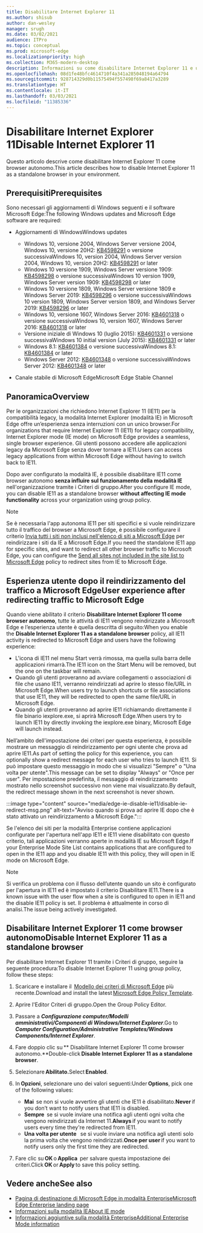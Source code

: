 ```yaml
---
title: Disabilitare Internet Explorer 11
ms.author: shisub
author: dan-wesley
manager: srugh
ms.date: 03/02/2021
audience: ITPro
ms.topic: conceptual
ms.prod: microsoft-edge
ms.localizationpriority: high
ms.collection: M365-modern-desktop
description: Informazioni su come disabilitare Internet Explorer 11 e usare la modalità Internet Explorer in Microsoft Edge.
ms.openlocfilehash: 08d1fe48bfc4614710f4a341a285048194a64794
ms.sourcegitcommit: 928714329d0b11575494f557498f69a8417a3289
ms.translationtype: HT
ms.contentlocale: it-IT
ms.lasthandoff: 03/03/2021
ms.locfileid: "11385336"
---
```

# <a name="disable-internet-explorer-11"></a><span data-ttu-id="c5bd1-103">Disabilitare Internet Explorer 11</span><span class="sxs-lookup"><span data-stu-id="c5bd1-103">Disable Internet Explorer 11</span></span>

<span data-ttu-id="c5bd1-104">Questo articolo descrive come disabilitare Internet Explorer 11 come browser autonomo.</span><span class="sxs-lookup"><span data-stu-id="c5bd1-104">This article describes how to disable Internet Explorer 11 as a standalone browser in your environment.</span></span>

## <a name="prerequisites"></a><span data-ttu-id="c5bd1-105">Prerequisiti</span><span class="sxs-lookup"><span data-stu-id="c5bd1-105">Prerequisites</span></span>

<span data-ttu-id="c5bd1-106">Sono necessari gli aggiornamenti di Windows seguenti e il software Microsoft Edge:</span><span class="sxs-lookup"><span data-stu-id="c5bd1-106">The following Windows updates and Microsoft Edge software are required:</span></span>

- <span data-ttu-id="c5bd1-107">Aggiornamenti di Windows</span><span class="sxs-lookup"><span data-stu-id="c5bd1-107">Windows updates</span></span>

  - <span data-ttu-id="c5bd1-108">Windows 10, versione 2004, Windows Server versione 2004, Windows 10, versione 20H2: [KB4598291](https://support.microsoft.com/topic/february-2-2021-kb4598291-os-builds-19041-789-and-19042-789-preview-6a766199-a4f1-616e-1f5c-58bdc3ca5e3b) o versione successiva</span><span class="sxs-lookup"><span data-stu-id="c5bd1-108">Windows 10, version 2004, Windows Server version 2004, Windows 10, version 20H2: [KB4598291](https://support.microsoft.com/topic/february-2-2021-kb4598291-os-builds-19041-789-and-19042-789-preview-6a766199-a4f1-616e-1f5c-58bdc3ca5e3b) or later</span></span>
  - <span data-ttu-id="c5bd1-109">Windows 10 versione 1909, Windows Server versione 1909: [KB4598298](https://support.microsoft.com/topic/january-21-2021-kb4598298-os-build-18363-1350-preview-02dfd9ba-91a2-1b82-dede-42f288c02511) o versione successiva</span><span class="sxs-lookup"><span data-stu-id="c5bd1-109">Windows 10 version 1909, Windows Server version 1909: [KB4598298](https://support.microsoft.com/topic/january-21-2021-kb4598298-os-build-18363-1350-preview-02dfd9ba-91a2-1b82-dede-42f288c02511) or later</span></span>
  - <span data-ttu-id="c5bd1-110">Windows 10 versione 1809, Windows Server versione 1809 e Windows Server 2019: [KB4598296](https://support.microsoft.com/topic/january-21-2021-kb4598296-os-build-17763-1728-preview-4c0931ff-45b7-ff59-5e00-c03b5afb363d) o versione successiva</span><span class="sxs-lookup"><span data-stu-id="c5bd1-110">Windows 10 version 1809, Windows Server version 1809, and Windows Server 2019: [KB4598296](https://support.microsoft.com/topic/january-21-2021-kb4598296-os-build-17763-1728-preview-4c0931ff-45b7-ff59-5e00-c03b5afb363d) or later</span></span>
  - <span data-ttu-id="c5bd1-111">Windows 10, versione 1607, Windows Server 2016: [KB4601318](https://support.microsoft.com/topic/february-9-2021-kb4601318-os-build-14393-4225-c5e3de6c-e3e6-ffb5-6197-48b9ce16446e) o versione successiva</span><span class="sxs-lookup"><span data-stu-id="c5bd1-111">Windows 10, version 1607, Windows Server 2016: [KB4601318](https://support.microsoft.com/topic/february-9-2021-kb4601318-os-build-14393-4225-c5e3de6c-e3e6-ffb5-6197-48b9ce16446e) or later</span></span>
   - <span data-ttu-id="c5bd1-112">Versione iniziale di Windows 10 (luglio 2015): [KB4601331](https://support.microsoft.com/office/february-9-2021%e2%80%94kb4601331-os-build-10240-18842-6227d078-fef3-8d67-27e0-1882e6cb79ff?ui=en-US&rs=en-US&ad=US) o versione successiva</span><span class="sxs-lookup"><span data-stu-id="c5bd1-112">Windows 10 initial version (July 2015): [KB4601331](https://support.microsoft.com/office/february-9-2021%e2%80%94kb4601331-os-build-10240-18842-6227d078-fef3-8d67-27e0-1882e6cb79ff?ui=en-US&rs=en-US&ad=US) or later</span></span>
  - <span data-ttu-id="c5bd1-113">Windows 8.1: [KB4601384](https://support.microsoft.com/topic/february-9-2021-kb4601384-monthly-rollup-16bdbb75-dd4b-2910-abc5-7891c9756b96) o versione successiva</span><span class="sxs-lookup"><span data-stu-id="c5bd1-113">Windows 8.1: [KB4601384](https://support.microsoft.com/topic/february-9-2021-kb4601384-monthly-rollup-16bdbb75-dd4b-2910-abc5-7891c9756b96) or later</span></span>
  - <span data-ttu-id="c5bd1-114">Windows Server 2012: [KB4601348](https://support.microsoft.com/topic/february-9-2021-kb4601348-monthly-rollup-2c338c0c-73d6-fb80-cc91-f1a86e80db0c) o versione successiva</span><span class="sxs-lookup"><span data-stu-id="c5bd1-114">Windows Server 2012: [KB4601348](https://support.microsoft.com/topic/february-9-2021-kb4601348-monthly-rollup-2c338c0c-73d6-fb80-cc91-f1a86e80db0c) or later</span></span>
  
- <span data-ttu-id="c5bd1-115">Canale stabile di Microsoft Edge</span><span class="sxs-lookup"><span data-stu-id="c5bd1-115">Microsoft Edge Stable Channel</span></span>


## <a name="overview"></a><span data-ttu-id="c5bd1-116">Panoramica</span><span class="sxs-lookup"><span data-stu-id="c5bd1-116">Overview</span></span>

<span data-ttu-id="c5bd1-117">Per le organizzazioni che richiedono Internet Explorer 11 (IE11) per la compatibilità legacy, la modalità Internet Explorer (modalità IE) in Microsoft Edge offre un’esperienza senza interruzioni con un unico browser.</span><span class="sxs-lookup"><span data-stu-id="c5bd1-117">For organizations that require Internet Explorer 11 (IE11) for legacy compatibility, Internet Explorer mode (IE mode) on Microsoft Edge provides a seamless, single browser experience.</span></span> <span data-ttu-id="c5bd1-118">Gli utenti possono accedere alle applicazioni legacy da Microsoft Edge senza dover tornare a IE11.</span><span class="sxs-lookup"><span data-stu-id="c5bd1-118">Users can access legacy applications from within Microsoft Edge without having to switch back to IE11.</span></span>

<span data-ttu-id="c5bd1-119">Dopo aver configurato la modalità IE, è possibile disabilitare IE11 come browser autonomo **senza influire sul funzionamento della modalità IE** nell'organizzazione tramite i Criteri di gruppo.</span><span class="sxs-lookup"><span data-stu-id="c5bd1-119">After you configure IE mode, you can disable IE11 as a standalone browser **without affecting IE mode functionality** across your organization using group policy.</span></span>

> [!NOTE]
> <span data-ttu-id="c5bd1-120">Se è necessaria l'app autonoma IE11 per siti specifici e si vuole reindirizzare tutto il traffico del browser a Microsoft Edge, è possibile configurare il criterio [Invia tutti i siti non inclusi nell'elenco di siti a Microsoft Edge](https://docs.microsoft.com/deployedge/edge-ie-mode-policies#redirect-sites-from-ie-to-microsoft-edge) per reindirizzare i siti da IE a Microsoft Edge.</span><span class="sxs-lookup"><span data-stu-id="c5bd1-120">If you need the standalone IE11 app for specific sites, and want to redirect all other browser traffic to Microsoft Edge, you can configure the [Send all sites not included in the site list to Microsoft Edge](https://docs.microsoft.com/deployedge/edge-ie-mode-policies#redirect-sites-from-ie-to-microsoft-edge) policy to redirect sites from IE to Microsoft Edge.</span></span>

## <a name="user-experience-after-redirecting-traffic-to-microsoft-edge"></a><span data-ttu-id="c5bd1-121">Esperienza utente dopo il reindirizzamento del traffico a Microsoft Edge</span><span class="sxs-lookup"><span data-stu-id="c5bd1-121">User experience after redirecting traffic to Microsoft Edge</span></span>

<span data-ttu-id="c5bd1-122">Quando viene abilitato il criterio **Disabilitare Internet Explorer 11 come browser autonomo**, tutte le attività di IE11 vengono reindirizzate a Microsoft Edge e l’esperienza utente è quella descritta di seguito:</span><span class="sxs-lookup"><span data-stu-id="c5bd1-122">When you enable the **Disable Internet Explorer 11 as a standalone browser** policy, all IE11 activity is redirected to Microsoft Edge and users have the following experience:</span></span>

- <span data-ttu-id="c5bd1-123">L'icona di IE11 nel menu Start verrà rimossa, ma quella sulla barra delle applicazioni rimarrà.</span><span class="sxs-lookup"><span data-stu-id="c5bd1-123">The IE11 icon on the Start Menu will be removed, but the one on the taskbar will remain.</span></span>
- <span data-ttu-id="c5bd1-124">Quando gli utenti proveranno ad avviare collegamenti o associazioni di file che usano IE11, verranno reindirizzati ad aprire lo stesso file/URL in Microsoft Edge.</span><span class="sxs-lookup"><span data-stu-id="c5bd1-124">When users try to launch shortcuts or file associations that use IE11, they will be redirected to open the same file/URL in Microsoft Edge.</span></span>
- <span data-ttu-id="c5bd1-125">Quando gli utenti proveranno ad aprire IE11 richiamando direttamente il file binario iexplore.exe, si aprirà Microsoft Edge.</span><span class="sxs-lookup"><span data-stu-id="c5bd1-125">When users try to launch IE11 by directly invoking the iexplore.exe binary, Microsoft Edge will launch instead.</span></span>

<span data-ttu-id="c5bd1-126">Nell’ambito dell'impostazione dei criteri per questa esperienza, è possibile mostrare un messaggio di reindirizzamento per ogni utente che prova ad aprire IE11.</span><span class="sxs-lookup"><span data-stu-id="c5bd1-126">As part of setting the policy for this experience, you can optionally show a redirect message for each user who tries to launch IE11.</span></span> <span data-ttu-id="c5bd1-127">Si può impostare questo messaggio in modo che si visualizzi "Sempre" o "Una volta per utente".</span><span class="sxs-lookup"><span data-stu-id="c5bd1-127">This message can be set to display "Always" or "Once per user".</span></span> <span data-ttu-id="c5bd1-128">Per impostazione predefinita, il messaggio di reindirizzamento mostrato nello screenshot successivo non viene mai visualizzato.</span><span class="sxs-lookup"><span data-stu-id="c5bd1-128">By default, the redirect message shown in the next screenshot is never shown.</span></span>

:::image type="content" source="media/edge-ie-disable-ie11/disable-ie-redirect-msg.png" alt-text="Avviso quando si prova ad aprire IE dopo che è stato attivato un reindirizzamento a Microsoft Edge.":::

<span data-ttu-id="c5bd1-130">Se l'elenco dei siti per la modalità Enterprise contiene applicazioni configurate per l'apertura nell'app IE11 e IE11 viene disabilitato con questo criterio, tali applicazioni verranno aperte in modalità IE su Microsoft Edge.</span><span class="sxs-lookup"><span data-stu-id="c5bd1-130">If your Enterprise Mode Site List contains applications that are configured to open in the IE11 app and you disable IE11 with this policy, they will open in IE mode on Microsoft Edge.</span></span>
> [!NOTE]
> <span data-ttu-id="c5bd1-131">Si verifica un problema con il flusso dell’utente quando un sito è configurato per l'apertura in IE11 ed è impostato il criterio Disabilitare IE11.</span><span class="sxs-lookup"><span data-stu-id="c5bd1-131">There is a known issue with the user flow when a site is configured to open in IE11 and the disable IE11 policy is set.</span></span> <span data-ttu-id="c5bd1-132">Il problema è attualmente in corso di analisi.</span><span class="sxs-lookup"><span data-stu-id="c5bd1-132">The issue being actively investigated.</span></span>

## <a name="disable-internet-explorer-11-as-a-standalone-browser"></a><span data-ttu-id="c5bd1-133">Disabilitare Internet Explorer 11 come browser autonomo</span><span class="sxs-lookup"><span data-stu-id="c5bd1-133">Disable Internet Explorer 11 as a standalone browser</span></span>

<span data-ttu-id="c5bd1-134">Per disabilitare Internet Explorer 11 tramite i Criteri di gruppo, seguire la seguente procedura:</span><span class="sxs-lookup"><span data-stu-id="c5bd1-134">To disable Internet Explorer 11 using group policy, follow these steps:</span></span>

1. <span data-ttu-id="c5bd1-135">Scaricare e installare il  [Modello dei criteri di Microsoft Edge](https://www.microsoft.com/en-us/business/download) più recente.</span><span class="sxs-lookup"><span data-stu-id="c5bd1-135">Download and install the latest [Microsoft Edge Policy Template](https://www.microsoft.com/en-us/business/download).</span></span>
2. <span data-ttu-id="c5bd1-136">Aprire l'Editor Criteri di gruppo.</span><span class="sxs-lookup"><span data-stu-id="c5bd1-136">Open the Group Policy Editor.</span></span>
3. <span data-ttu-id="c5bd1-137">Passare a ***Configurazione computer/Modelli amministrativi/Componenti di Windows/Internet Explorer***.</span><span class="sxs-lookup"><span data-stu-id="c5bd1-137">Go to ***Computer Configuration/Administrative Templates/Windows Components/Internet Explorer***.</span></span> 
4. <span data-ttu-id="c5bd1-138">Fare doppio clic su \*\* Disabilitare Internet Explorer 11 come browser autonomo.\*\*</span><span class="sxs-lookup"><span data-stu-id="c5bd1-138">Double-click **Disable Internet Explorer 11 as a standalone browser**.</span></span>
5. <span data-ttu-id="c5bd1-139">Selezionare **Abilitato.**</span><span class="sxs-lookup"><span data-stu-id="c5bd1-139">Select **Enabled**.</span></span>
6. <span data-ttu-id="c5bd1-140">In **Opzioni**, selezionare uno dei valori seguenti:</span><span class="sxs-lookup"><span data-stu-id="c5bd1-140">Under **Options**, pick one of the following values:</span></span>

   - <span data-ttu-id="c5bd1-141">**Mai**  se non si vuole avvertire gli utenti che IE11 è disabilitato.</span><span class="sxs-lookup"><span data-stu-id="c5bd1-141">**Never** if you don’t want to notify users that IE11 is disabled.</span></span>
   - <span data-ttu-id="c5bd1-142">**Sempre**  se si vuole inviare una notifica agli utenti ogni volta che vengono reindirizzati da Internet 11.</span><span class="sxs-lookup"><span data-stu-id="c5bd1-142">**Always** if you want to notify users every time they're redirected from IE11.</span></span>
   - <span data-ttu-id="c5bd1-143">**Una volta per utente**   se si vuole inviare una notifica agli utenti solo la prima volta che vengono reindirizzati.</span><span class="sxs-lookup"><span data-stu-id="c5bd1-143">**Once per user** if you want to notify users only the first time they are redirected.</span></span>

7. <span data-ttu-id="c5bd1-144">Fare clic su **OK** o **Applica**  per salvare questa impostazione dei criteri.</span><span class="sxs-lookup"><span data-stu-id="c5bd1-144">Click **OK** or **Apply** to save this policy setting.</span></span>

## <a name="see-also"></a><span data-ttu-id="c5bd1-145">Vedere anche</span><span class="sxs-lookup"><span data-stu-id="c5bd1-145">See also</span></span>

- [<span data-ttu-id="c5bd1-146">Pagina di destinazione di Microsoft Edge in modalità Enterprise</span><span class="sxs-lookup"><span data-stu-id="c5bd1-146">Microsoft Edge Enterprise landing page</span></span>](https://aka.ms/EdgeEnterprise)
- [<span data-ttu-id="c5bd1-147">Informazioni sulla modalità IE</span><span class="sxs-lookup"><span data-stu-id="c5bd1-147">About IE mode</span></span>](https://docs.microsoft.com/deployedge/edge-ie-mode)
- [<span data-ttu-id="c5bd1-148">Informazioni aggiuntive sulla modalità Enterprise</span><span class="sxs-lookup"><span data-stu-id="c5bd1-148">Additional Enterprise Mode information</span></span>](https://docs.microsoft.com/internet-explorer/ie11-deploy-guide/enterprise-mode-overview-for-ie11)
